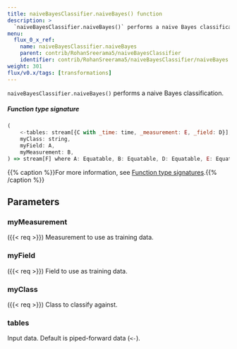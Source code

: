 ```yaml
---
title: naiveBayesClassifier.naiveBayes() function
description: >
  `naiveBayesClassifier.naiveBayes()` performs a naive Bayes classification.
menu:
  flux_0_x_ref:
    name: naiveBayesClassifier.naiveBayes
    parent: contrib/RohanSreerama5/naiveBayesClassifier
    identifier: contrib/RohanSreerama5/naiveBayesClassifier/naiveBayes
weight: 301
flux/v0.x/tags: [transformations]
---
```


<!------------------------------------------------------------------------------

IMPORTANT: This page was generated from comments in the Flux source code. Any
edits made directly to this page will be overwritten the next time the
documentation is generated. 

To make updates to this documentation, update the function comments above the
function definition in the Flux source code:

https://github.com/influxdata/flux/blob/master/stdlib/contrib/RohanSreerama5/naiveBayesClassifier/naiveBayesClassifier.flux#L30-L109

Contributing to Flux: https://github.com/influxdata/flux#contributing
Fluxdoc syntax: https://github.com/influxdata/flux/blob/master/docs/fluxdoc.md

------------------------------------------------------------------------------->

`naiveBayesClassifier.naiveBayes()` performs a naive Bayes classification.



##### Function type signature

```js
(
    <-tables: stream[{C with _time: time, _measurement: E, _field: D}],
    myClass: string,
    myField: A,
    myMeasurement: B,
) => stream[F] where A: Equatable, B: Equatable, D: Equatable, E: Equatable, F: Record
```

{{% caption %}}For more information, see [Function type signatures](/flux/v0.x/function-type-signatures/).{{% /caption %}}

## Parameters

### myMeasurement
({{< req >}})
Measurement to use as training data.



### myField
({{< req >}})
Field to use as training data.



### myClass
({{< req >}})
Class to classify against.



### tables

Input data. Default is piped-forward data (`<-`).



